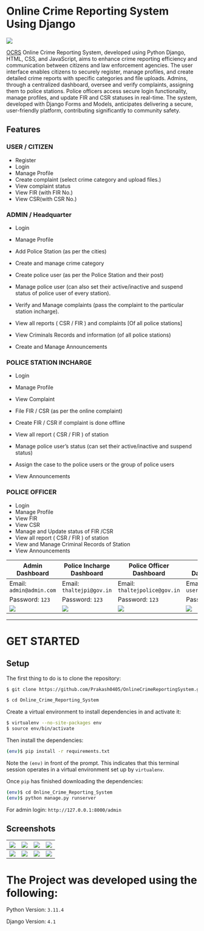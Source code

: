 
# Online Crime Reporting System Using Django
![](https://github.com/Prakash0405/OnlineCrimeReportingSystem/blob/main/Screenshots/home_page.png)

[OCRS](https://github.com/Prakash0405/OnlineCrimeReportingSystem)  Online Crime Reporting System, developed using Python Django, HTML, CSS, and JavaScript, aims to enhance crime reporting efficiency and communication between citizens and law enforcement agencies. The user interface enables citizens to securely register, manage profiles, and create detailed crime reports with specific categories and file uploads. Admins, through a centralized dashboard, oversee and verify complaints, assigning them to police stations. Police officers access secure login functionality, manage profiles, and update FIR and CSR statuses in real-time. The system, developed with Django Forms and Models, anticipates delivering a secure, user-friendly platform, contributing significantly to community safety.


## Features

### USER / CITIZEN
  
- Register
- Login
- Manage Profile
- Create complaint (select crime category and upload files.)
- View complaint status
- View FIR (with FIR No.)
- View CSR(with CSR No.)
     
 
 
### ADMIN / Headquarter

- Login
- Manage Profile
- Add Police Station (as per the cities)
- Create and manage crime category
- Create police user (as per the Police Station and their post)
- Manage police user (can also set their active/inactive and suspend status of police user of every station).
- Verify and Manage complaints (pass the complaint to the particular station incharge).
- View all reports ( CSR / FIR ) and complaints [Of all police stations]
- View Criminals Records and information (of all police stations)

- Create and Manage Announcements

    

    
### POLICE STATION INCHARGE

  
- Login
- Manage Profile

- View Complaint
- File FIR / CSR (as per the online complaint)
- Create FIR / CSR if complaint is done offline
- View all report ( CSR / FIR ) of station
- Manage police user’s status (can set their active/inactive and   suspend status)
- Assign the case to the police users or the group of police users
- View Announcements

### POLICE OFFICER


- Login
- Manage Profile
- View FIR
- View CSR
- Manage and Update status of FIR /CSR
- View all report ( CSR / FIR ) of station
- View and Manage Criminal Records of Station
- View Announcements


    
| Admin Dashboard | Police Incharge Dashboard | Police Officer Dashboard | User Dashboard |
| -------| -------| -------| -------|
| Email: `admin@admin.com` | Email: `thaltejpi@gov.in` |   Email: `thaltejpolice@gov.in` |   Email: `user@gamil.com` |
| Password: `123` |  Password: `123` |  Password: `123` |  Password: `123` |
| ![](https://github.com/Prakash0405/OnlineCrimeReportingSystem/blob/main/Screenshots/admin_Dashboard.png)| ![](https://github.com/Prakash0405/OnlineCrimeReportingSystem/blob/main/Screenshots/pi_Dashboard.png) |    ![](https://github.com/Prakash0405/OnlineCrimeReportingSystem/blob/main/Screenshots/PO_Dashboard.png)  |    ![](https://github.com/Prakash0405/OnlineCrimeReportingSystem/blob/main/Screenshots/user_Dashboard.png)  |

 
  
-----------------------------------------------


# GET STARTED

## Setup

The first thing to do is to clone the repository:

```sh
$ git clone https://github.com/Prakash0405/OnlineCrimeReportingSystem.git

$ cd Online_Crime_Reporting_System
```

Create a virtual environment to install dependencies in and activate it:

```sh
$ virtualenv --no-site-packages env
$ source env/bin/activate
```

Then install the dependencies:

```sh
(env)$ pip install -r requirements.txt
```
Note the `(env)` in front of the prompt. This indicates that this terminal
session operates in a virtual environment set up by `virtualenv`.

Once `pip` has finished downloading the dependencies:
```sh
(env)$ cd Online_Crime_Reporting_System
(env)$ python manage.py runserver
```
For admin login: `http://127.0.0.1:8000/admin`

## Screenshots

|  ![](https://github.com/Prakash0405/OnlineCrimeReportingSystem/blob/main/Screenshots/home_page.png)| ![](https://github.com/Prakash0405/OnlineCrimeReportingSystem/blob/main/Screenshots/Log_in.png)| ![](https://github.com/Prakash0405/OnlineCrimeReportingSystem/blob/main/Screenshots/register.png)| ![](https://github.com/Prakash0405/OnlineCrimeReportingSystem/blob/main/Screenshots/user_Dashboard.png)|
|--------------| --------------|   --------------|  --------------|    
|  ![](https://github.com/Prakash0405/OnlineCrimeReportingSystem/blob/main/Screenshots/admin_Dashboard.png)| ![](https://github.com/Prakash0405/OnlineCrimeReportingSystem/blob/main/Screenshots/admin_login.png)| ![](https://github.com/Prakash0405/OnlineCrimeReportingSystem/blob/main/Screenshots/manage_profile.png)| ![](https://github.com/Prakash0405/OnlineCrimeReportingSystem/blob/main/Screenshots/view_status.png)|

# The Project was developed using the following:

Python Version: 	`3.11.4`

Django Version: 	`4.1`





